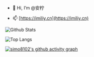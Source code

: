 - 👋 Hi, I’m @安柠

- 📫 [https://imiliy.cn](https://imiliy.cn)

![Github Stats](https://github-readme-stats.vercel.app/api?username=simo8102&show_icons=true&theme=dark&count_private=true)

![Top Langs](https://github-readme-stats.vercel.app/api/top-langs/?username=simo8102&layout=compact&theme=tokyonight)

[![simo8102's github activity graph](https://github-readme-activity-graph.vercel.app/graph?username=simo8102&theme=github-dark)](https://github.com/simo8102)

